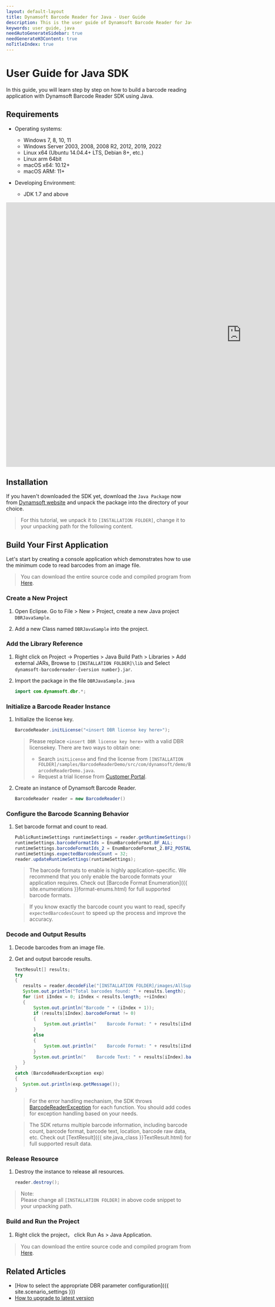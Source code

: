 ```yaml
---
layout: default-layout
title: Dynamsoft Barcode Reader for Java - User Guide
description: This is the user guide of Dynamsoft Barcode Reader for Java SDK.
keywords: user guide, java
needAutoGenerateSidebar: true
needGenerateH3Content: true
noTitleIndex: true
---
```



# User Guide for Java SDK
In this guide, you will learn step by step on how to build a barcode reading application with Dynamsoft Barcode Reader SDK using Java.

## Requirements

- Operating systems:
   - Windows 7, 8, 10, 11
   - Windows Server 2003, 2008, 2008 R2, 2012, 2019, 2022
   - Linux x64 (Ubuntu 14.04.4+ LTS, Debian 8+, etc.)
   - Linux arm 64bit
   - macOS x64: 10.12+
   - macOS ARM: 11+

- Developing Environment:
   - JDK 1.7 and above

<iframe width="1280" height="720" src="https://www.youtube.com/embed/05UtoF7_HJQ" title="How to Use Dynamsoft Barcode Reader Java SDK | Dynamsoft Tutorial" frameborder="0" allow="accelerometer; autoplay; clipboard-write; encrypted-media; gyroscope; picture-in-picture" allowfullscreen></iframe>

## Installation
If you haven't downloaded the SDK yet, download the `Java Package` now from <a href="https://www.dynamsoft.com/barcode-reader/downloads/?utm_source=docs" target="_blank">Dynamsoft website</a> and unpack the package into the directory of your choice.
>For this tutorial, we unpack it to `[INSTALLATION FOLDER]`, change it to your unpacking path for the following content.

## Build Your First Application
Let's start by creating a console application which demonstrates how to use the minimum code to read barcodes from an image file.  
>You can download the entire source code and compiled program from [Here](https://download2.dynamsoft.com/samples/dbr/user-guide/dbr-java-sample.zip).


### Create a New Project 

1. Open Eclipse. Go to File > New > Project,  create a new Java project `DBRJavaSample`.

2. Add a new Class named `DBRJavaSample` into the project.

### Add the Library Reference
1. Right click on Project -> Properties > Java Build Path > Libraries > Add external JARs, Browse to `[INSTALLATION FOLDER]\lib` and Select `dynamsoft-barcodereader-{version number}.jar`.

2. Import the package in the file `DBRJavaSample.java`
   ```java
   import com.dynamsoft.dbr.*;
   ```
### Initialize a Barcode Reader Instance
1. Initialize the license key.

    ```java
    BarcodeReader.initLicense("<insert DBR license key here>");
    ```    
    
    >Please replace `<insert DBR license key here>` with a valid DBR licensekey. There are two ways to obtain one:
    >- Search `initLicense` and find the license from `[INSTALLATION FOLDER]/samples/BarcodeReaderDemo/src/com/dynamsoft/demo/BarcodeReaderDemo.java`.
    >- Request a trial license from <a href="https://www.dynamsoft.com/customer/license/trialLicense?utm_source=guide&product=dbr&package=desktop" target="_blank">Customer Portal</a>. 

2. Create an instance of Dynamsoft Barcode Reader.

    ```java
    BarcodeReader reader = new BarcodeReader()
    ```
### Configure the Barcode Scanning Behavior
1. Set barcode format and count to read.

    ```java
   PublicRuntimeSettings runtimeSettings = reader.getRuntimeSettings();
   runtimeSettings.barcodeFormatIds = EnumBarcodeFormat.BF_ALL;
   runtimeSettings.barcodeFormatIds_2 = EnumBarcodeFormat_2.BF2_POSTALCODE | EnumBarcodeFormat_2.BF2_DOTCODE;
   runtimeSettings.expectedBarcodesCount = 32;
   reader.updateRuntimeSettings(runtimeSettings);
    ```

    >The barcode formats to enable is highly application-specific. We recommend that you only enable the barcode formats your application requires. Check out [Barcode Format Enumeration]({{ site.enumerations }}format-enums.html) for full supported barcode formats. 

    >If you know exactly the barcode count you want to read, specify `expectedBarcodesCount` to speed up the process and improve the accuracy. 

### Decode and Output Results 
1. Decode barcodes from an image file.
2. Get and output barcode results.

    ```java
   TextResult[] results;
   try
   {
       results = reader.decodeFile("[INSTALLATION FOLDER]/images/AllSupportedBarcodeTypes.png", "");
       System.out.println("Total barcodes found: " + results.length);
       for (int iIndex = 0; iIndex < results.length; ++iIndex)
       {
           System.out.println("Barcode " + (iIndex + 1));
           if (results[iIndex].barcodeFormat != 0)
           {
               System.out.println("    Barcode Format: " + results[iIndex].barcodeFormatString);
           }
           else
           {
               System.out.println("    Barcode Format: " + results[iIndex].barcodeFormatString_2);
           }
           System.out.println("    Barcode Text: " + results[iIndex].barcodeText);
       }     
   }
   catch (BarcodeReaderException exp)
   {
       System.out.println(exp.getMessage());
   }
    ```

    >For the error handling mechanism, the SDK throws [BarcodeReaderException]({{site.java_class}}BarcodeReaderException.html) for each function. You should add codes for exception handling based on your needs. 

    >The SDK returns multiple barcode information, including barcode count, barcode format, barcode text, location, barcode raw data, etc. Check out [TextResult]({{ site.java_class }}TextResult.html) for full supported result data.

### Release Resource

1. Destroy the instance to release all resources.

    ```java
    reader.destroy();
    ```

>Note:  
Please change all `[INSTALLATION FOLDER]` in above code snippet to your unpacking path.


### Build and Run the Project
1. Right click the project， click Run As > Java Application.

>You can download the entire source code and compiled program from [Here](https://download2.dynamsoft.com/samples/dbr/user-guide/dbr-java-sample.zip).

## Related Articles
- [How to select the appropriate DBR parameter configuration]({{ site.scenario_settings }})
- [How to upgrade to latest version](upgrade-instruction.md)


   
 
